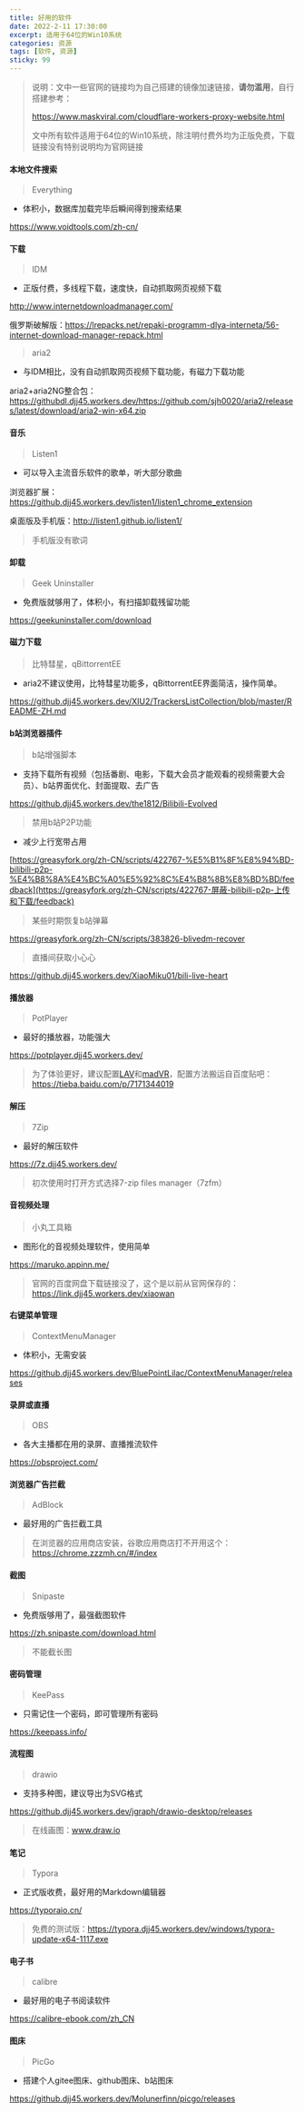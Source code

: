 ```yaml
---
title: 好用的软件
date: 2022-2-11 17:30:00
excerpt: 适用于64位的Win10系统
categories: 资源
tags: [软件, 资源]
sticky: 99
---
```

> 说明：文中一些官网的链接均为自己搭建的镜像加速链接，**请勿滥用**，自行搭建参考：
>
> https://www.maskviral.com/cloudflare-workers-proxy-website.html
>
> 文中所有软件适用于64位的Win10系统，除注明付费外均为正版免费，下载链接没有特别说明均为官网链接

#### 本地文件搜索

> Everything

- 体积小，数据库加载完毕后瞬间得到搜索结果

https://www.voidtools.com/zh-cn/

#### 下载

> IDM

- 正版付费，多线程下载，速度快，自动抓取网页视频下载

http://www.internetdownloadmanager.com/

俄罗斯破解版：https://lrepacks.net/repaki-programm-dlya-interneta/56-internet-download-manager-repack.html

> aria2

- 与IDM相比，没有自动抓取网页视频下载功能，有磁力下载功能

aria2+aria2NG整合包：https://githubdl.djj45.workers.dev/https://github.com/sjh0020/aria2/releases/latest/download/aria2-win-x64.zip

#### 音乐

> Listen1

- 可以导入主流音乐软件的歌单，听大部分歌曲

浏览器扩展：https://github.djj45.workers.dev/listen1/listen1_chrome_extension

桌面版及手机版：http://listen1.github.io/listen1/

> 手机版没有歌词

#### 卸载

> Geek Uninstaller

- 免费版就够用了，体积小，有扫描卸载残留功能

https://geekuninstaller.com/download

#### 磁力下载

> 比特彗星，qBittorrentEE

- aria2不建议使用，比特彗星功能多，qBittorrentEE界面简洁，操作简单。

https://github.djj45.workers.dev/XIU2/TrackersListCollection/blob/master/README-ZH.md

#### b站浏览器插件

> b站增强脚本

- 支持下载所有视频（包括番剧、电影，下载大会员才能观看的视频需要大会员）、b站界面优化、封面提取、去广告

https://github.djj45.workers.dev/the1812/Bilibili-Evolved

> 禁用b站P2P功能

- 减少上行宽带占用

[https://greasyfork.org/zh-CN/scripts/422767-%E5%B1%8F%E8%94%BD-bilibili-p2p-%E4%B8%8A%E4%BC%A0%E5%92%8C%E4%B8%8B%E8%BD%BD/feedback](https://greasyfork.org/zh-CN/scripts/422767-屏蔽-bilibili-p2p-上传和下载/feedback)

> 某些时期恢复b站弹幕	

https://greasyfork.org/zh-CN/scripts/383826-blivedm-recover

> 直播间获取小心心

https://github.djj45.workers.dev/XiaoMiku01/bili-live-heart

#### 播放器

> PotPlayer

- 最好的播放器，功能强大

https://potplayer.djj45.workers.dev/

> 为了体验更好，建议配置[LAV](https://github.djj45.workers.dev/Nevcairiel/LAVFilters/releases)和[madVR](http://madvr.net/)，配置方法搬运自百度贴吧：https://tieba.baidu.com/p/7171344019

#### 解压

> 7Zip

- 最好的解压软件

https://7z.djj45.workers.dev/

> 初次使用时打开方式选择7-zip files manager（7zfm）

#### 音视频处理

> 小丸工具箱

- 图形化的音视频处理软件，使用简单

https://maruko.appinn.me/

> 官网的百度网盘下载链接没了，这个是以前从官网保存的：https://link.djj45.workers.dev/xiaowan

#### 右键菜单管理

> ContextMenuManager

- 体积小，无需安装

https://github.djj45.workers.dev/BluePointLilac/ContextMenuManager/releases

#### 录屏或直播

> OBS

- 各大主播都在用的录屏、直播推流软件

https://obsproject.com/

#### 浏览器广告拦截

> AdBlock

- 最好用的广告拦截工具

> 在浏览器的应用商店安装，谷歌应用商店打不开用这个：https://chrome.zzzmh.cn/#/index

#### 截图

> Snipaste

- 免费版够用了，最强截图软件

https://zh.snipaste.com/download.html

> 不能截长图

#### 密码管理

> KeePass

- 只需记住一个密码，即可管理所有密码

https://keepass.info/

#### 流程图

> drawio

- 支持多种图，建议导出为SVG格式

https://github.djj45.workers.dev/jgraph/drawio-desktop/releases

> 在线画图：www.draw.io

#### 笔记

> Typora

- 正式版收费，最好用的Markdown编辑器

https://typoraio.cn/

> 免费的测试版：https://typora.djj45.workers.dev/windows/typora-update-x64-1117.exe

#### 电子书

> calibre

- 最好用的电子书阅读软件

https://calibre-ebook.com/zh_CN

#### 图床

> PicGo

- 搭建个人gitee图床、github图床、b站图床

https://github.djj45.workers.dev/Molunerfinn/picgo/releases